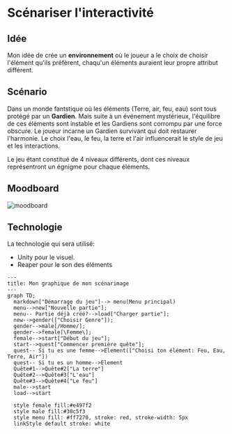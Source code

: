 # Scénariser l'interactivité

## Idée

Mon idée de crée un **environnement** où le joueur a le choix de choisir l'élément qu'ils préfèrent, chaqu'un éléments auraient leur propre attribut différent.

## Scénario

Dans un monde fantstique où les éléments (Terre, air, feu, eau) sont tous protégé par un **Gardien**. Mais suite à un événement mystérieux, l'équilibre de ces éléments sont instable et les Gardiens sont corrompu par une force obscure. Le joueur incarne un Gardien survivant qui doit restaurer l'harmonie. Le choix l'eau, le feu, la terre et l'air influencerait le style de jeu et les interactions.

Le jeu étant constitué de 4 niveaux différents, dont ces niveaux représentront un égnigme pour chaque éléments.

## Moodboard

![moodboard](img/Scénarimage.png)

## Technologie

La technologie qui sera utilisé:

- Unity pour le visuel.
- Reaper pour le son des éléments

```mermaid
---
title: Mon graphique de mon scénarimage
---
graph TD;
  markdown["Démarrage du jeu"]--> menu(Menu principal)
  menu-->new["Nouvelle partie"];
  menu-- Partie déjà créé?-->load["Charger partie"];
  new-->gender(["Choisir Genre"]);
  gender-->male[/Homme/];
  gender-->female[\Femme\];
  female-->start["Début du jeu"];
  start-->quest["Commencer première quête"];
  quest-- Si tu es une femme-->Element(["Choisi ton élément: Feu, Eau, Terre, Air"])
  quest-- Si tu es un homme-->Element
  Quête#1-->Quête#2["La terre"]
  Quête#2-->Quête#3["L'eau"]
  Quête#3-->Quête#4["Le feu"]
  male-->start
  load-->start

  style female fill:#e497f2
  style male fill:#30c5f3
  style menu fill: #ff7270, stroke: red, stroke-width: 5px
  linkStyle default stroke: white

```
